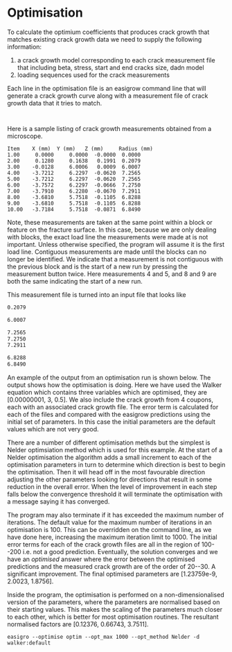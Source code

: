 # Optimisation
To calculate the optimium coefficients that produces crack growth that matches
existing crack growth data we need to supply the following information:

1. a crack growth model corresponding to each crack measurement file
  that including beta, stress, start and end cracks size, dadn model
2. loading sequences used for the crack measurements

Each line in the optimisation file is an easigrow command line that will
generate a crack growth curve along with a measurement file of crack
growth data that it tries to match.

```


```

Here is a sample listing of crack growth measurements obtained from a microscope.

```
Item    X (mm)  Y (mm)   Z (mm)     Radius (mm)
1.00     0.0000     0.0000  -0.0000  0.0000
2.00     0.1280     0.1638   0.1991  0.2079
3.00    -0.0128     6.0006   0.0009  6.0007
4.00    -3.7212     6.2297  -0.0620  7.2565
5.00    -3.7212     6.2297  -0.0620  7.2565
6.00    -3.7572     6.2297  -0.0666  7.2750
7.00    -3.7910     6.2280  -0.0670  7.2911
8.00    -3.6810     5.7518  -0.1105  6.8288
9.00    -3.6810     5.7518  -0.1105  6.8288
10.00   -3.7184     5.7518  -0.0871  6.8490
```

Note, these measurements are taken at the same point within a block or
feature on the fracture surface. In this case, because we are only
dealing with blocks, the exact load line the measurements were made at
is not important. Unless otherwise specified, the program will assume
it is the first load line. Contiguous measurements are made until the
blocks can no longer be identified. We indicate that a measurement is
not contiguous with the previous block and is the start of a new run
by pressing the measurement button twice. Here measurements 4 and 5,
and 8 and 9 are both the same indicating the start of a new run.

This measurement file is turned into an input file that looks like
```bash
0.2079

6.0007

7.2565
7.2750
7.2911

6.8288
6.8490
```

An example of the output from an optimisation run is shown below. The
output shows how the optimisation is doing. Here we have used the
Walker equation which contains three variables which are optimised,
they are [0.00000001, 3, 0.5]. We also include the crack growth from 4
coupons, each with an associated crack growth file. The error term is
calculated for each of the files and compared with the
easigrow predictions using the initial set of parameters. In this
case the initial parameters are the default values which are not very
good.

There are a number of different optimisation methds but the simplest
is Nelder optimsiation method which is used for this example. At the
start of a Nelder optimisation the algorithm adds a small increment to
each of the optimisation parameters in turn to determine which direction is
best to begin the optimisation. Then it will head off in
the most favourable direction adjusting the other parameters looking
for directions that result in some reduction in the overall
error. When the level of improvement in each step falls below the
convergence threshold it will terminate the optimisation with a message saying it has
converged.

The program may also terminate if it has exceeded the maximum number
of iterations. The default value for the maximum number of iterations
in an optimisation is 100. This can be overridden on the command line,
as we have done here, increasing the maximum iteration limit to
1000. The initial error terms for each of the crack growth files are
all in the region of 100--200 i.e. not a good prediction. Eventually,
the solution converges and we have an *optimised* answer where the
error between the optimised predictions and the measured crack growth
are of the order of 20--30. A significant improvement. The final
optimised parameters are [1.23759e-9, 2.0023, 1.8756].

Inside the program, the optimisation is performed on a
non-dimensionalised version of the parameters, where the parameters
are normalised based on their starting values. This makes the scaling
of the parameters much closer to each other, which is better for most
optimisation routines. The resultant normalised factors are [0.12376,
0.66743, 3.7511].

```
easigro --optimise optim --opt_max 1000 --opt_method Nelder -d walker:default

```

